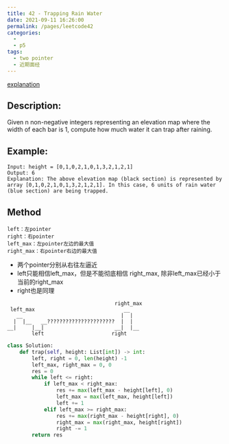 ```yaml
---
title: 42 - Trapping Rain Water
date: 2021-09-11 16:26:00
permalink: /pages/leetcode42
categories:
  - 
  - p5
tags:
  - two pointer
  - 近期面经
---
```

[explanation](https://leetcode-cn.com/problems/trapping-rain-water/solution/jie-yu-shui-by-leetcode/327718/)

## Description:
Given n non-negative integers representing an elevation map where the width of each bar is 1, compute how much water it can trap after raining.

 

## Example:
```
Input: height = [0,1,0,2,1,0,1,3,2,1,2,1]
Output: 6
Explanation: The above elevation map (black section) is represented by array [0,1,0,2,1,0,1,3,2,1,2,1]. In this case, 6 units of rain water (blue section) are being trapped.
```

## Method

```
left：左pointer
right：右pointer
left_max：左pointer左边的最大值
right_max：右pointer右边的最大值
```
- 两个pointer分别从右往左逼近
- left只能相信left_max，但是不能彻底相信 right_max, 除非left_max已经小于当前的right_max
- right也是同理
```
                                   right_max
 left_max                             __
   __                                |  |
  |  |__   __??????????????????????  |  |
__|     |__|                       __|  |__
        left                      right
```

```python
class Solution:
    def trap(self, height: List[int]) -> int:
        left, right = 0, len(height) -1
        left_max, right_max = 0, 0
        res = 0
        while left <= right:
            if left_max < right_max:
                res += max(left_max - height[left], 0)
                left_max = max(left_max, height[left])
                left += 1
            elif left_max >= right_max:
                res += max(right_max - height[right], 0)
                right_max = max(right_max, height[right])
                right -= 1
        return res
```